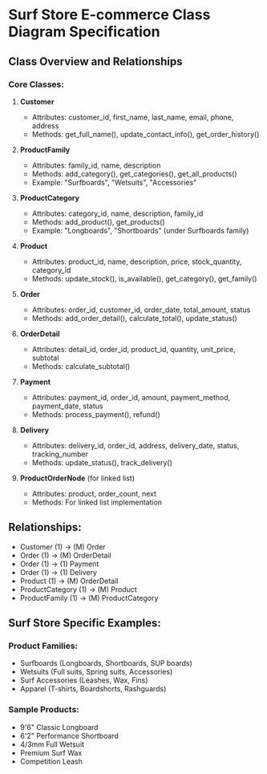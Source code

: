 # Surf Store E-commerce Class Diagram Specification

## Class Overview and Relationships

### Core Classes:

1. **Customer**
   - Attributes: customer_id, first_name, last_name, email, phone, address
   - Methods: get_full_name(), update_contact_info(), get_order_history()

2. **ProductFamily**
   - Attributes: family_id, name, description
   - Methods: add_category(), get_categories(), get_all_products()
   - Example: "Surfboards", "Wetsuits", "Accessories"

3. **ProductCategory**
   - Attributes: category_id, name, description, family_id
   - Methods: add_product(), get_products()
   - Example: "Longboards", "Shortboards" (under Surfboards family)

4. **Product**
   - Attributes: product_id, name, description, price, stock_quantity, category_id
   - Methods: update_stock(), is_available(), get_category(), get_family()

5. **Order**
   - Attributes: order_id, customer_id, order_date, total_amount, status
   - Methods: add_order_detail(), calculate_total(), update_status()

6. **OrderDetail**
   - Attributes: detail_id, order_id, product_id, quantity, unit_price, subtotal
   - Methods: calculate_subtotal()

7. **Payment**
   - Attributes: payment_id, order_id, amount, payment_method, payment_date, status
   - Methods: process_payment(), refund()

8. **Delivery**
   - Attributes: delivery_id, order_id, address, delivery_date, status, tracking_number
   - Methods: update_status(), track_delivery()

9. **ProductOrderNode** (for linked list)
   - Attributes: product, order_count, next
   - Methods: For linked list implementation

## Relationships:

- Customer (1) → (M) Order
- Order (1) → (M) OrderDetail
- Order (1) → (1) Payment
- Order (1) → (1) Delivery
- Product (1) → (M) OrderDetail
- ProductCategory (1) → (M) Product
- ProductFamily (1) → (M) ProductCategory

## Surf Store Specific Examples:

### Product Families:
- Surfboards (Longboards, Shortboards, SUP boards)
- Wetsuits (Full suits, Spring suits, Accessories)
- Surf Accessories (Leashes, Wax, Fins)
- Apparel (T-shirts, Boardshorts, Rashguards)

### Sample Products:
- 9'6" Classic Longboard
- 6'2" Performance Shortboard
- 4/3mm Full Wetsuit
- Premium Surf Wax
- Competition Leash